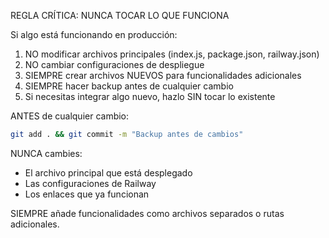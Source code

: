 REGLA CRÍTICA: NUNCA TOCAR LO QUE FUNCIONA

Si algo está funcionando en producción:
1. NO modificar archivos principales (index.js, package.json, railway.json)
2. NO cambiar configuraciones de despliegue
3. SIEMPRE crear archivos NUEVOS para funcionalidades adicionales
4. SIEMPRE hacer backup antes de cualquier cambio
5. Si necesitas integrar algo nuevo, hazlo SIN tocar lo existente

ANTES de cualquier cambio:
```bash
git add . && git commit -m "Backup antes de cambios"
```

NUNCA cambies:
- El archivo principal que está desplegado
- Las configuraciones de Railway
- Los enlaces que ya funcionan

SIEMPRE añade funcionalidades como archivos separados o rutas adicionales.